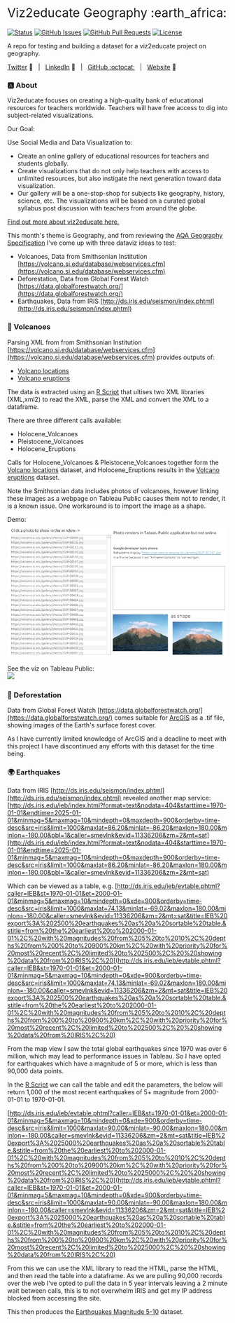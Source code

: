 <h1 style="font-weight:normal">
  Viz2educate Geography :earth_africa:
</h1>


[![Status](https://img.shields.io/badge/status-active-success.svg)]() [![GitHub Issues](https://img.shields.io/github/issues/wjsutton/viz2educate_geography.svg)](https://github.com/wjsutton/viz2educate_geography/issues) [![GitHub Pull Requests](https://img.shields.io/github/issues-pr/wjsutton/viz2educate_geography.svg)](https://github.com/wjsutton/viz2educate_geography/pulls) [![License](https://img.shields.io/badge/license-MIT-blue.svg)](/LICENSE)

A repo for testing and building a dataset for a viz2educate project on geography.

[Twitter][Twitter] :speech_balloon:&nbsp;&nbsp;&nbsp;|&nbsp;&nbsp;&nbsp;[LinkedIn][LinkedIn] :necktie:&nbsp;&nbsp;&nbsp;|&nbsp;&nbsp;&nbsp;[GitHub :octocat:][GitHub]&nbsp;&nbsp;&nbsp;|&nbsp;&nbsp;&nbsp;[Website][Website] :link:


<!--
Quick Link 
-->

[Twitter]:https://twitter.com/WJSutton12
[LinkedIn]:https://www.linkedin.com/in/will-sutton-14711627/
[GitHub]:https://github.com/wjsutton
[Website]:https://wjsutton.github.io/

### :a: About

Viz2educate focuses on creating a high-quality bank of educational resources for teachers worldwide. Teachers will have free access to dig into subject-related visualizations.

Our Goal:

Use Social Media and Data Visualization to:

- Create an online gallery of educational resources for teachers and students globally.
- Create visualizations that do not only help teachers with access to unlimited resources, but also instigate the next generation toward data visualization.
- Our gallery will be a one-stop-shop for subjects like geography, history, science, etc. The visualizations will be based on a curated global syllabus post discussion with teachers from around the globe.

[Find out more about viz2educate here.](https://viz2educate.com/)

This month's theme is Geography, and from reviewing the [AQA Geography Specification](https://filestore.aqa.org.uk/resources/geography/specifications/AQA-8035-SP-2016.PDF) I've come up with three dataviz ideas to test:

- Volcanoes, Data from Smithsonian Institution [https://volcano.si.edu/database/webservices.cfm](https://volcano.si.edu/database/webservices.cfm)
- Deforestation, Data from Global Forest Watch [https://data.globalforestwatch.org/](https://data.globalforestwatch.org/)
- Earthquakes, Data from IRIS [http://ds.iris.edu/seismon/index.phtml](http://ds.iris.edu/seismon/index.phtml)


### :volcano: Volcanoes

Parsing XML from from Smithsonian Institution [https://volcano.si.edu/database/webservices.cfm](https://volcano.si.edu/database/webservices.cfm) provides outputs of:
- [Volcano locations](/data/volcano_locations.csv)
- [Volcano eruptions](/data/volcano_eruptions.csv)

The data is extracted using an [R Script](volcanoes_initial_workings.R) that ultises two XML libraries (XML,xml2) to read the XML, parse the XML and convert the XML to a dataframe.

There are three different calls available:
- Holocene_Volcanoes
- Pleistocene_Volcanoes
- Holocene_Eruptions

Calls for Holocene_Volcanoes & Pleistocene_Volcanoes together form the [Volcano locations](/data/volcano_locations.csv) dataset, and Holocene_Eruptions results in the [Volcano eruptions](/data/volcano_eruptions.csv) dataset.

Note the Smithsonian data includes photos of volcanoes, however linking these images as a webpage on Tableau Public causes them not to render, it is a known issue. One workaround is to import the image as a shape.

Demo:
![](volcano_photos_issue.png)

See the viz on Tableau Public:<br>
<a href="https://public.tableau.com/profile/will7508#!/vizhome/Volcanoesviz2educateGeography/Volcanoesviz2educateGeography">
<img src="https://public.tableau.com/static/images/Vo/Volcanoesviz2educateGeography/Volcanoesviz2educateGeography/1.png">
</a>

### :deciduous_tree: Deforestation

Data from Global Forest Watch [https://data.globalforestwatch.org/](https://data.globalforestwatch.org/) comes suitable for [ArcGIS](https://www.arcgis.com/index.html) as a .tif file, showing images of the Earth's surface forest cover. 

As I have currently limited knowledge of ArcGIS and a deadline to meet with this project I have discontinued any efforts with this dataset for the time being.

### :earth_africa: Earthquakes

Data from IRIS [http://ds.iris.edu/seismon/index.phtml](http://ds.iris.edu/seismon/index.phtml) revealed another map service: [http://ds.iris.edu/ieb/index.html?format=text&nodata=404&starttime=1970-01-01&endtime=2025-01-01&minmag=5&maxmag=10&mindepth=0&maxdepth=900&orderby=time-desc&src=iris&limit=1000&maxlat=86.20&minlat=-86.20&maxlon=180.00&minlon=-180.00&pbl=1&caller=smevlnk&evid=11336206&zm=2&mt=sat](http://ds.iris.edu/ieb/index.html?format=text&nodata=404&starttime=1970-01-01&endtime=2025-01-01&minmag=5&maxmag=10&mindepth=0&maxdepth=900&orderby=time-desc&src=iris&limit=1000&maxlat=86.20&minlat=-86.20&maxlon=180.00&minlon=-180.00&pbl=1&caller=smevlnk&evid=11336206&zm=2&mt=sat) 

Which can be viewed as a table, e.g. [http://ds.iris.edu/ieb/evtable.phtml?caller=IEB&st=1970-01-01&et=2000-01-01&minmag=5&maxmag=10&mindepth=0&xde=900&orderby=time-desc&src=iris&limit=1000&maxlat=74.13&minlat=-69.02&maxlon=180.00&minlon=-180.00&caller=smevlnk&evid=11336206&zm=2&mt=sat&title=IEB%20export%3A%202500%20earthquakes%20as%20a%20sortable%20table.&stitle=from%20the%20earliest%20to%202000-01-01%2C%20with%20magnitudes%20from%205%20to%2010%2C%20depths%20from%200%20to%20900%20km%2C%20with%20priority%20for%20most%20recent%2C%20limited%20to%202500%2C%20%20showing%20data%20from%20IRIS%2C%20](http://ds.iris.edu/ieb/evtable.phtml?caller=IEB&st=1970-01-01&et=2000-01-01&minmag=5&maxmag=10&mindepth=0&xde=900&orderby=time-desc&src=iris&limit=1000&maxlat=74.13&minlat=-69.02&maxlon=180.00&minlon=-180.00&caller=smevlnk&evid=11336206&zm=2&mt=sat&title=IEB%20export%3A%202500%20earthquakes%20as%20a%20sortable%20table.&stitle=from%20the%20earliest%20to%202000-01-01%2C%20with%20magnitudes%20from%205%20to%2010%2C%20depths%20from%200%20to%20900%20km%2C%20with%20priority%20for%20most%20recent%2C%20limited%20to%202500%2C%20%20showing%20data%20from%20IRIS%2C%20)

From the map view I saw the total global earthquakes since 1970 was over 6 million, which may lead to performance issues in Tableau. So I have opted for earthquakes which have a magnitude of 5 or more, which is less than 90,000 data points.

In the [R Script](earthquakes_initial_workings.R) we can call the table and edit the parameters, the below will return 1,000 of the most recent earthquakes of 5+ magnitude from 2000-01-01 to 1970-01-01.

[http://ds.iris.edu/ieb/evtable.phtml?caller=IEB&st=1970-01-01&et=2000-01-01&minmag=5&maxmag=10&mindepth=0&xde=900&orderby=time-desc&src=iris&limit=1000&maxlat=90.00&minlat=-90.00&maxlon=180.00&minlon=-180.00&caller=smevlnk&evid=11336206&zm=2&mt=sat&title=IEB%20export%3A%2025000%20earthquakes%20as%20a%20sortable%20table.&stitle=from%20the%20earliest%20to%202000-01-01%2C%20with%20magnitudes%20from%205%20to%2010%2C%20depths%20from%200%20to%20900%20km%2C%20with%20priority%20for%20most%20recent%2C%20limited%20to%2025000%2C%20%20showing%20data%20from%20IRIS%2C%20](http://ds.iris.edu/ieb/evtable.phtml?caller=IEB&st=1970-01-01&et=2000-01-01&minmag=5&maxmag=10&mindepth=0&xde=900&orderby=time-desc&src=iris&limit=1000&maxlat=90.00&minlat=-90.00&maxlon=180.00&minlon=-180.00&caller=smevlnk&evid=11336206&zm=2&mt=sat&title=IEB%20export%3A%2025000%20earthquakes%20as%20a%20sortable%20table.&stitle=from%20the%20earliest%20to%202000-01-01%2C%20with%20magnitudes%20from%205%20to%2010%2C%20depths%20from%200%20to%20900%20km%2C%20with%20priority%20for%20most%20recent%2C%20limited%20to%2025000%2C%20%20showing%20data%20from%20IRIS%2C%20)

From this we can use the XML library to read the HTML, parse the HTML, and then read the table into a dataframe. As we are pulling 90,000 records over the web I've opted to pull the data in 5 year intervals leaving a 2 minute wait between calls, this is to not overwhelm IRIS and get my IP address blocked from accessing the site.

This then produces the [Earthquakes Magnitude 5-10](/data/earthquakes_mag_5_to_10.csv) dataset.
